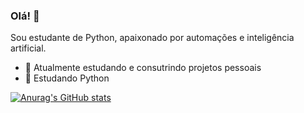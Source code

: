 ### Olá! 👋
Sou estudante de Python, apaixonado por automações e inteligência artificial. 

- 🔭 Atualmente estudando e consutrindo projetos pessoais
- 🌱 Estudando Python

[![Anurag's GitHub stats](https://github-readme-stats.vercel.app/api?username=nandomtbh)](https://github.com/nandomtbh/github-readme-stats)
